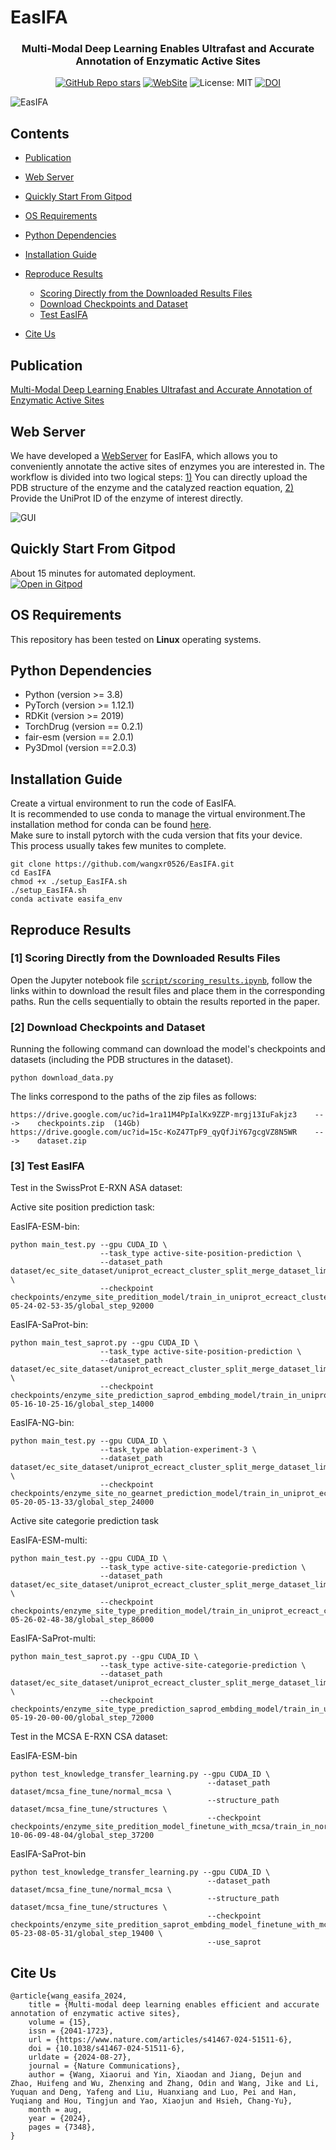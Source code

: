 # EasIFA

<div id="top" align="center">

  <h3>Multi-Modal Deep Learning Enables Ultrafast and Accurate Annotation of Enzymatic Active Sites</h3>
  
  [![GitHub Repo stars](https://img.shields.io/github/stars/wangxr0526/EasIFA?style=social)](https://github.com/wangxr0526/EasIFA/stargazers)
  [![WebSite](https://img.shields.io/badge/WebSite-blue)](http://easifa.iddd.group/)
  ![License: MIT](https://img.shields.io/badge/License-MIT-yellow.svg)
  [![DOI](https://zenodo.org/badge/745387829.svg)](https://zenodo.org/doi/10.5281/zenodo.12819439)

</div>

![EasIFA](./paper_figures//Figure%201.png)


## Contents

- [Publication](#publication)
- [Web Server](#web-server)
- [Quickly Start From Gitpod](#quickly-start-from-gitpod)
- [OS Requirements](#os-requirements)
- [Python Dependencies](#python-dependencies)
- [Installation Guide](#installation-guide)
- [Reproduce Results](#reproduce-results)
    - [Scoring Directly from the Downloaded Results Files](#1-scoring-directly-from-the-downloaded-results-files)
    - [Download Checkpoints and Dataset](#2-download-checkpoints-and-dataset)
    - [Test EasIFA](#3-test-easifa)

- [Cite Us](#cite-us)

## Publication
[Multi-Modal Deep Learning Enables Ultrafast and Accurate Annotation of Enzymatic Active Sites](https://doi.org/10.1038/s41467-024-51511-6)

## Web Server

We have developed a [WebServer](http://easifa.iddd.group) for EasIFA, which allows you to conveniently annotate the active sites of enzymes you are interested in. The workflow is divided into two logical steps: [1)](http://easifa.iddd.group/from_structure) You can directly upload the PDB structure of the enzyme and the catalyzed reaction equation, [2)](http://easifa.iddd.group/from_uniprot) Provide the UniProt ID of the enzyme of interest directly.<br>

![GUI](img/Web-GUI.png)

## Quickly Start From Gitpod
About 15 minutes for automated deployment. <br>
[![Open in Gitpod](https://gitpod.io/button/open-in-gitpod.svg)](https://gitpod.io/github.com/wangxr0526/EasIFA) 


## OS Requirements
This repository has been tested on **Linux**  operating systems.

## Python Dependencies
* Python (version >= 3.8) 
* PyTorch (version >= 1.12.1) 
* RDKit (version >= 2019)
* TorchDrug (version == 0.2.1)
* fair-esm (version == 2.0.1)
* Py3Dmol (version ==2.0.3)

## Installation Guide
Create a virtual environment to run the code of EasIFA.<br>
It is recommended to use conda to manage the virtual environment.The installation method for conda can be found [here](https://conda.io/projects/conda/en/stable/user-guide/install/linux.html#installing-on-linux).<br>
Make sure to install pytorch with the cuda version that fits your device.<br>
This process usually takes few munites to complete.<br>
```
git clone https://github.com/wangxr0526/EasIFA.git
cd EasIFA
chmod +x ./setup_EasIFA.sh
./setup_EasIFA.sh
conda activate easifa_env
```


## Reproduce Results
### **[1]** Scoring Directly from the Downloaded Results Files
Open the Jupyter notebook file [`script/scoring_results.ipynb`](script/scoring_results.ipynb), follow the links within to download the result files and place them in the corresponding paths. Run the cells sequentially to obtain the results reported in the paper.

### **[2]** Download Checkpoints and Dataset

Running the following command can download the model's checkpoints and datasets (including the PDB structures in the dataset).

```
python download_data.py
```
The links correspond to the paths of the zip files as follows:
```
https://drive.google.com/uc?id=1ra11M4PpIalKx9ZZP-mrgj13IuFakjz3    --->    checkpoints.zip  (14Gb)
https://drive.google.com/uc?id=15c-KoZ47TpF9_qyQfJiY67gcgVZ8N5WR    --->    dataset.zip      
```

### **[3]** Test EasIFA
Test in the SwissProt E-RXN ASA dataset:

Active site position prediction task:

EasIFA-ESM-bin:
```
python main_test.py --gpu CUDA_ID \
                    --task_type active-site-position-prediction \
                    --dataset_path dataset/ec_site_dataset/uniprot_ecreact_cluster_split_merge_dataset_limit_100 \
                    --checkpoint checkpoints/enzyme_site_predition_model/train_in_uniprot_ecreact_cluster_split_merge_dataset_limit_100_at_2024-05-24-02-53-35/global_step_92000
```
EasIFA-SaProt-bin:

```
python main_test_saprot.py --gpu CUDA_ID \
                    --task_type active-site-position-prediction \
                    --dataset_path dataset/ec_site_dataset/uniprot_ecreact_cluster_split_merge_dataset_limit_100 \
                    --checkpoint checkpoints/enzyme_site_prediction_saprod_embding_model/train_in_uniprot_ecreact_cluster_split_merge_dataset_limit_100_at_2024-05-16-10-25-16/global_step_14000
```
EasIFA-NG-bin:
```
python main_test.py --gpu CUDA_ID \
                    --task_type ablation-experiment-3 \
                    --dataset_path dataset/ec_site_dataset/uniprot_ecreact_cluster_split_merge_dataset_limit_100 \
                    --checkpoint checkpoints/enzyme_site_no_gearnet_prediction_model/train_in_uniprot_ecreact_cluster_split_merge_dataset_limit_100_at_2024-05-20-05-13-33/global_step_24000
```

Active site categorie prediction task

EasIFA-ESM-multi:
```
python main_test.py --gpu CUDA_ID \
                    --task_type active-site-categorie-prediction \
                    --dataset_path dataset/ec_site_dataset/uniprot_ecreact_cluster_split_merge_dataset_limit_100 \
                    --checkpoint checkpoints/enzyme_site_type_predition_model/train_in_uniprot_ecreact_cluster_split_merge_dataset_limit_100_at_2024-05-26-02-48-38/global_step_86000
```
EasIFA-SaProt-multi:
```
python main_test_saprot.py --gpu CUDA_ID \
                    --task_type active-site-categorie-prediction \
                    --dataset_path dataset/ec_site_dataset/uniprot_ecreact_cluster_split_merge_dataset_limit_100 \
                    --checkpoint checkpoints/enzyme_site_type_prediction_saprod_embding_model/train_in_uniprot_ecreact_cluster_split_merge_dataset_limit_100_at_2024-05-19-20-00-00/global_step_72000
```
Test in the MCSA E-RXN CSA dataset:

EasIFA-ESM-bin
```
python test_knowledge_transfer_learning.py --gpu CUDA_ID \
                                            --dataset_path dataset/mcsa_fine_tune/normal_mcsa \
                                            --structure_path dataset/mcsa_fine_tune/structures \
                                            --checkpoint checkpoints/enzyme_site_predition_model_finetune_with_mcsa/train_in_normal_mcsa_at_2023-10-06-09-48-04/global_step_37200
```
EasIFA-SaProt-bin
```
python test_knowledge_transfer_learning.py --gpu CUDA_ID \
                                            --dataset_path dataset/mcsa_fine_tune/normal_mcsa \
                                            --structure_path dataset/mcsa_fine_tune/structures \
                                            --checkpoint checkpoints/enzyme_site_predition_saprot_embding_model_finetune_with_mcsa/train_in_normal_mcsa_at_2024-05-23-08-05-31/global_step_19400 \
                                            --use_saprot
```
## Cite Us

```
@article{wang_easifa_2024,
	title = {Multi-modal deep learning enables efficient and accurate annotation of enzymatic active sites},
	volume = {15},
	issn = {2041-1723},
	url = {https://www.nature.com/articles/s41467-024-51511-6},
	doi = {10.1038/s41467-024-51511-6},
	urldate = {2024-08-27},
	journal = {Nature Communications},
	author = {Wang, Xiaorui and Yin, Xiaodan and Jiang, Dejun and Zhao, Huifeng and Wu, Zhenxing and Zhang, Odin and Wang, Jike and Li, Yuquan and Deng, Yafeng and Liu, Huanxiang and Luo, Pei and Han, Yuqiang and Hou, Tingjun and Yao, Xiaojun and Hsieh, Chang-Yu},
	month = aug,
	year = {2024},
	pages = {7348},
}
```
